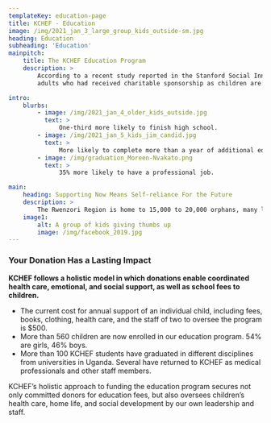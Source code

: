 ```yaml
---
templateKey: education-page
title: KCHEF - Education
image: /img/2021_jan_3_large_group_kids_outside-sm.jpg
heading: Education
subheading: 'Education'
mainpitch:
    title: The KCHEF Education Program
    description: >
        According to a recent study reported in the Stanford Social Innovation Review,
        adults who had received charitable sponsorship as children are:

intro:
    blurbs:
        - image: /img/2021_jan_4_older_kids_outside.jpg
          text: >
              One-third more likely to finish high school.
        - image: /img/2021_jan_5_kids_jim_candid.jpg
          text: >
              More likely to complete more than a year of additional education.
        - image: /img/graduation_Moreen-Nvakato.png
          text: >
              35% more likely to have a professional job.

main:
    heading: Supporting Now Means Self-reliance For the Future
    description: >
        The Rwenzori Region is home to 15,000 to 20,000 orphans, many living in families headed by siblings in their early teens, and other vulnerable children. Supporting and guiding these young people until they are self-sufficient and able join the community as contributing adults is essential for the future of the region.
    image1:
        alt: A group of kids giving thumbs up
        image: /img/facebook_2019.jpg
---
```


### Your Donation Has a Lasting Impact

**KCHEF follows a holistic model in which donations enable coordinated health care, emotional, and social support, as well as school fees to children.**

-   The current cost for annual support of an individual child, including fees, books, clothing, health care, and the staff of two to oversee the program is $500.
-   More than 560 children are now enrolled in our education program. 54% are girls, 46% boys.
-   More than 100 KCHEF students have graduated in different disciplines from universities in Uganda. Several have returned to KCHEF as medical professionals and other staff members.

KCHEF’s holistic approach to funding the education program secures not only committed donors for education fees, but also oversees children’s health care, home life, and social development by our own leadership and staff.
